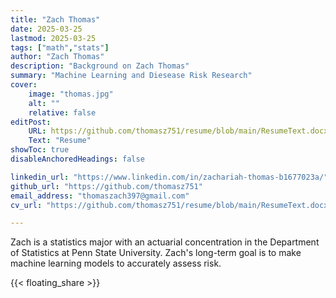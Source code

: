 ```yaml
---
title: "Zach Thomas"
date: 2025-03-25
lastmod: 2025-03-25
tags: ["math","stats"]
author: "Zach Thomas"
description: "Background on Zach Thomas" 
summary: "Machine Learning and Diesease Risk Research"
cover:
    image: "thomas.jpg"
    alt: ""
    relative: false
editPost:
    URL: https://github.com/thomasz751/resume/blob/main/ResumeText.docx
    Text: "Resume"
showToc: true
disableAnchoredHeadings: false

linkedin_url: "https://www.linkedin.com/in/zachariah-thomas-b1677023a/"
github_url: "https://github.com/thomasz751"
email_address: "thomaszach397@gmail.com"
cv_url: "https://github.com/thomasz751/resume/blob/main/ResumeText.docx"

---
```


Zach is a statistics major with an actuarial concentration in the Department of Statistics at Penn State University.
Zach's long-term goal is to make machine learning models to accurately assess risk.

{{< floating_share >}} 
